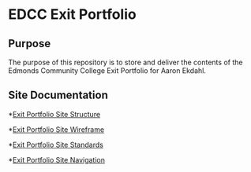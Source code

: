 # EDCC Exit Portfolio

## Purpose
The purpose of this repository is to store and deliver the contents of the Edmonds Community College Exit Portfolio for Aaron Ekdahl.

## Site Documentation

*[Exit Portfolio Site Structure](documentation/site-structure.pdf)

*[Exit Portfolio Site Wireframe](documentation/site-wireframe.pdf)

*[Exit Portfolio Site Standards](documentation/site-standards.pdf)

*[Exit Portfolio Site Navigation](documentation/site-navigation.pdf)
